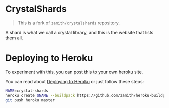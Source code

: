 # CrystalShards

> This is a fork of `zamith/crystalshards` repository.

A shard is what we call a crystal library, and this is the website that lists
them all.

# Deploying to Heroku

To experiment with this, you can post this to your own heroku site.

You can read about [Deploying to Heroku] or just follow these steps:

```bash
NAME=crystal-shards
heroku create $NAME --buildpack https://github.com/zamith/heroku-buildpack-crystal
git push heroku master
```

[Deploying to Heroku]: https://subvisual.co/blog/posts/63-deploying-a-crystal-application-to-heroku
